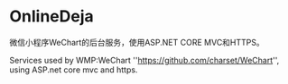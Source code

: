 # OnlineDeja
微信小程序WeChart的后台服务，使用ASP.NET CORE MVC和HTTPS。

Services used by WMP:WeChart ''https://github.com/charset/WeChart'', using ASP.net core mvc and https.
